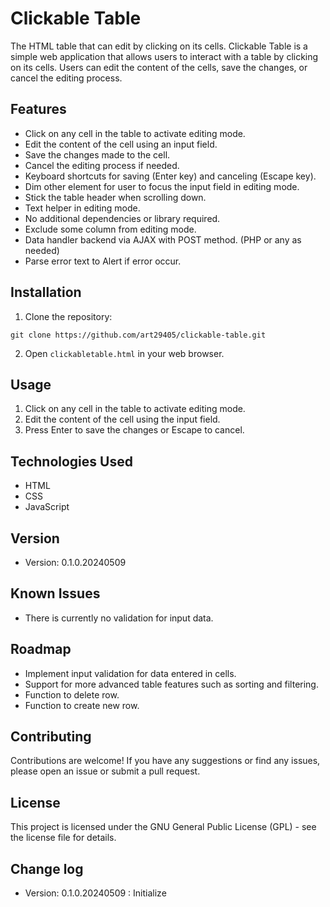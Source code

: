 # Clickable Table

The HTML table that can edit by clicking on its cells.
Clickable Table is a simple web application that allows users to interact with a table by clicking on its cells. Users can edit the content of the cells, save the changes, or cancel the editing process.

## Features

- Click on any cell in the table to activate editing mode.
- Edit the content of the cell using an input field.
- Save the changes made to the cell.
- Cancel the editing process if needed.
- Keyboard shortcuts for saving (Enter key) and canceling (Escape key).
- Dim other element for user to focus the input field in editing mode.
- Stick the table header when scrolling down.
- Text helper in editing mode.
- No additional dependencies or library required.
- Exclude some column from editing mode.
- Data handler backend via AJAX with POST method. (PHP or any as needed)
- Parse error text to Alert if error occur.

## Installation

1. Clone the repository:

`git clone https://github.com/art29405/clickable-table.git`

2. Open `clickabletable.html` in your web browser.

## Usage

1. Click on any cell in the table to activate editing mode.
2. Edit the content of the cell using the input field.
3. Press Enter to save the changes or Escape to cancel.

## Technologies Used

- HTML
- CSS
- JavaScript

## Version

- Version: 0.1.0.20240509

## Known Issues

- There is currently no validation for input data.

## Roadmap

- Implement input validation for data entered in cells.
- Support for more advanced table features such as sorting and filtering.
- Function to delete row.
- Function to create new row.

## Contributing

Contributions are welcome! If you have any suggestions or find any issues, please open an issue or submit a pull request.

## License

This project is licensed under the GNU General Public License (GPL) - see the license file for details.

## Change log

- Version: 0.1.0.20240509 : Initialize
